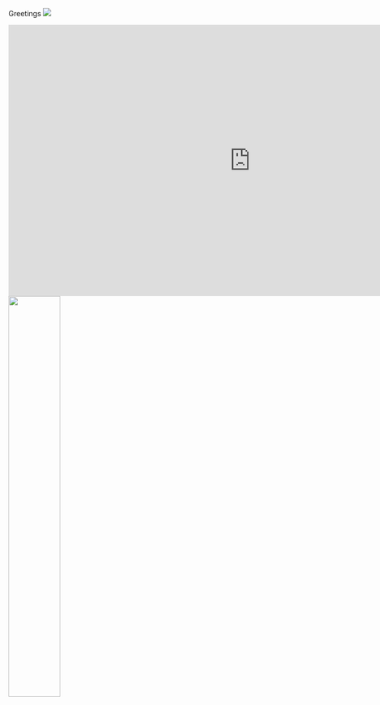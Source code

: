 Greetings
![](https://unncfab.oss-cn-hangzhou.aliyuncs.com/img/liang/47bbceee532da7e7b36d9ab88ab6fe5.jpg)

<iframe width="951" height="535" src="https://www.youtube.com/embed/DdfVCkOAiEI" title="London park" frameborder="0" allow="accelerometer; autoplay; clipboard-write; encrypted-media; gyroscope; picture-in-picture; web-share" referrerpolicy="strict-origin-when-cross-origin" allowfullscreen></iframe>

<img src="https://unncfab.oss-cn-hangzhou.aliyuncs.com/img/liang/47bbceee532da7e7b36d9ab88ab6fe5.jpg" width="45%">